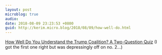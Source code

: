 ```yaml
---
layout: post
microblog: true
audio: 
date: 2018-08-09 23:23:53 +0800
guid: http://kerim.micro.blog/2018/08/09/how-well-do.html
---
```

[How Well Do You Understand the Trump Coalition? A Two-Question Quiz](https://www.nytimes.com/interactive/2018/08/09/upshot/trump-voters-how-theyve-changed.html) (I got the first one right but was depressingly off on no. 2…)
